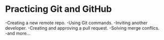 # Practicing Git and GitHub
-Creating a new remote repo.
-Using Git commands.
-Inviting another developer.
-Creating and approving a pull request.
-Solving merge conflics.
-and more...